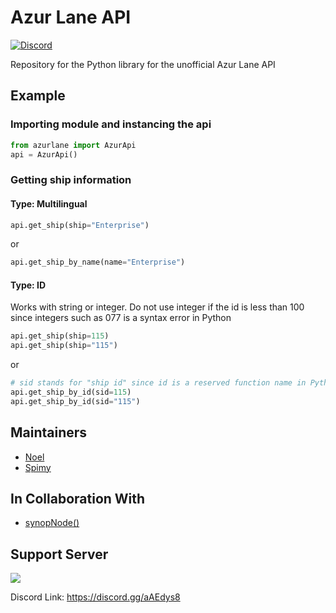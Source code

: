 # Azur Lane API
[![Discord](https://discordapp.com/api/guilds/648206344729526272/embed.png)](https://discord.gg/aAEdys8)

Repository for the Python library for the unofficial Azur Lane API

## Example

### Importing module and instancing the api
```py
from azurlane import AzurApi
api = AzurApi()
```

### Getting ship information

#### Type: Multilingual
```py
api.get_ship(ship="Enterprise")
```
or
```py
api.get_ship_by_name(name="Enterprise")
```

#### Type: ID
Works with string or integer. Do not use integer if the id is less than 100 since integers such as 077 is a syntax error in Python
```py
api.get_ship(ship=115)
api.get_ship(ship="115")
```
or
```py
# sid stands for "ship id" since id is a reserved function name in Python
api.get_ship_by_id(sid=115)
api.get_ship_by_id(sid="115")
```

## Maintainers
- [Noel](https://github.com/nowoel)
- [Spimy](https://github.com/Spimy)

## In Collaboration With
- [synopNode()](https://www.youtube.com/channel/UCEw406qZnsdCEpRgVvCJzuQ)

## Support Server

[![](https://discordapp.com/api/guilds/648206344729526272/widget.png?style=banner2)](https://discord.gg/aAEdys8)

Discord Link: https://discord.gg/aAEdys8
